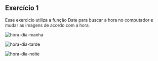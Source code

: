 <h2>Exercício 1</h2>

<p>Esse exercicio utiliza a função Date para buscar a hora no computador e mudar as imagens de acordo com a hora.</p>


![hora-dia-manha](https://user-images.githubusercontent.com/81247538/174883740-a98284c5-24a5-4c7d-83af-3b8fb215ba55.png)


![hora-dia-tarde](https://user-images.githubusercontent.com/81247538/174883787-e3e38347-3c22-45ad-94f0-b076abe4c404.png)


![hora-dia-noite](https://user-images.githubusercontent.com/81247538/174883810-e2ef8b9e-40ba-4496-b709-10da5902a5c6.png)
